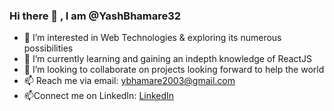 ### Hi there 👋 , I am @YashBhamare32

- 👀 I’m interested in Web Technologies & exploring its numerous possibilities
- 🌱 I’m currently learning and gaining an indepth knowledge of ReactJS
- 💞️ I’m looking to collaborate on projects looking forward to help the world
- 📫 Reach me via email: [ybhamare2003@gmail.com](mailto:ybhamare2003@gmail.com)
- 📫Connect me on LinkedIn: [LinkedIn](https://www.linkedin.com/in/yash-bhamare32/)

